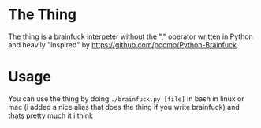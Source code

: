 # The Thing
The thing is a  brainfuck interpeter without the "," operator written in Python and heavily "inspired" by https://github.com/pocmo/Python-Brainfuck. 


# Usage
You can use the thing by doing ```./brainfuck.py [file]``` in bash in linux or mac (i added a nice alias that does the thing if you write brainfuck) and thats pretty much it i think
